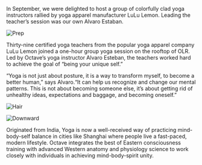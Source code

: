 In September, we were delighted to host a group of colorfully clad yoga instructors rallied by yoga apparel manufacturer LuLu Lemon.  Leading the teacher’s session was our own Alvaro Estaban.    

![Prep](/img/yoga-day-prep.png)

Thirty-nine certified yoga teachers from the popular yoga apparel company LuLu Lemon joined a one-hour group yoga session on the rooftop of OLR. Led by Octave’s yoga instructor Alvaro Esteban, the teachers worked hard to achieve the goal of “being your unique self.”

“Yoga is not just about posture, it is a way to transform myself, to become a better human,” says Alvaro.“It can help us recognize and change our mental patterns. This is not about becoming someone else, it’s about getting rid of unhealthy ideas, expectations and baggage, and becoming oneself.”

![Hair](/img/yoga-day-hair.png)

![Downward](/img/yoga-day-downward.png)

Originated from India, Yoga is now a well-received way of practicing mind-body-self balance in cities like Shanghai where people live a fast-paced, modern lifestyle. Octave integrates the best of Eastern consciousness training with advanced Western anatomy and physiology science to work closely with individuals in achieving mind-body-spirit unity. 